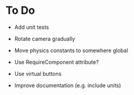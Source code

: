 # To Do

 - Add unit tests

 - Rotate camera gradually

 - Move physics constants to somewhere global

 - Use RequireComponent attribute?

 - Use virtual buttons

 - Improve documentation (e.g. include units)
